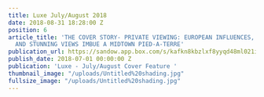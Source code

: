 ```yaml
---
title: Luxe July/August 2018
date: 2018-08-31 18:28:00 Z
position: 6
article_title: 'THE COVER STORY- PRIVATE VIEWING: EUROPEAN INFLUENCES, RICH TEXTURES
  AND STUNNING VIEWS IMBUE A MIDTOWN PIED-A-TERRE'
publication_url: https://sandow.app.box.com/s/kafkn8kbzlxf8yyqd48ml021ivs962um
publish_date: 2018-07-01 00:00:00 Z
publication: 'Luxe - July/August Cover Feature '
thumbnail_image: "/uploads/Untitled%20shading.jpg"
fullsize_image: "/uploads/Untitled%20shading.jpg"
---
```


